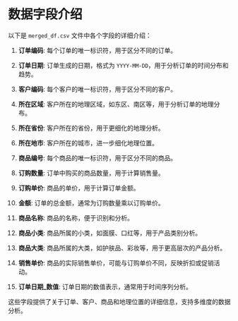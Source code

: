 # 数据字段介绍

以下是 `merged_df.csv` 文件中各个字段的详细介绍：

1. **订单编码**: 每个订单的唯一标识符，用于区分不同的订单。

2. **订单日期**: 订单生成的日期，格式为 `YYYY-MM-DD`，用于分析订单的时间分布和趋势。

3. **客户编码**: 每个客户的唯一标识符，用于区分不同的客户。

4. **所在区域**: 客户所在的地理区域，如东区、南区等，用于分析订单的地理分布。

5. **所在省份**: 客户所在的省份，用于更细化的地理分析。

6. **所在地市**: 客户所在的城市，进一步细化地理位置。

7. **商品编号**: 每个商品的唯一标识符，用于区分不同的商品。

8. **订购数量**: 订单中购买的商品数量，用于计算销售量。

9. **订购单价**: 商品的单价，用于计算订单金额。

10. **金额**: 订单的总金额，通常为订购数量乘以订购单价。

11. **商品名称**: 商品的名称，便于识别和分析。

12. **商品小类**: 商品所属的小类，如面膜、口红等，用于产品类别分析。

13. **商品大类**: 商品所属的大类，如护肤品、彩妆等，用于更高层次的产品分析。

14. **销售单价**: 商品的实际销售单价，可能与订购单价不同，反映折扣或促销活动。

15. **订单日期_数值**: 订单日期的数值表示，通常用于时间序列分析。

这些字段提供了关于订单、客户、商品和地理位置的详细信息，支持多维度的数据分析。